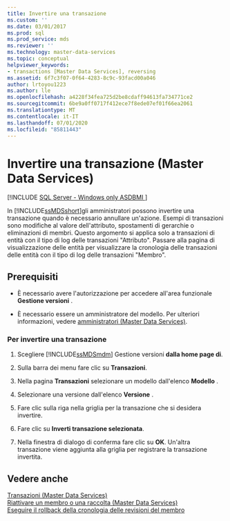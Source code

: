 ```yaml
---
title: Invertire una transazione
ms.custom: ''
ms.date: 03/01/2017
ms.prod: sql
ms.prod_service: mds
ms.reviewer: ''
ms.technology: master-data-services
ms.topic: conceptual
helpviewer_keywords:
- transactions [Master Data Services], reversing
ms.assetid: 6f7c3f07-0f64-4283-8c9c-93facd00a046
author: lrtoyou1223
ms.author: lle
ms.openlocfilehash: a4228f34fea725d2be8cdaff94613fa734771ce2
ms.sourcegitcommit: 6be9a0ff0717f412ece7f8ede07ef01f66ea2061
ms.translationtype: MT
ms.contentlocale: it-IT
ms.lasthandoff: 07/01/2020
ms.locfileid: "85811443"
---
```

# <a name="reverse-a-transaction-master-data-services"></a>Invertire una transazione (Master Data Services)

[!INCLUDE [SQL Server - Windows only ASDBMI  ](../includes/applies-to-version/sql-windows-only-asdbmi.md)]

  In [!INCLUDE[ssMDSshort](../includes/ssmdsshort-md.md)]gli amministratori possono invertire una transazione quando è necessario annullare un'azione. Esempi di transazioni sono modifiche al valore dell'attributo, spostamenti di gerarchie o eliminazioni di membri. Questo argomento si applica solo a transazioni di entità con il tipo di log delle transazioni "Attributo". Passare alla pagina di visualizzazione delle entità per visualizzare la cronologia delle transazioni delle entità con il tipo di log delle transazioni "Membro".  
  
## <a name="prerequisites"></a>Prerequisiti  
  
-   È necessario avere l'autorizzazione per accedere all'area funzionale **Gestione versioni** .  
  
-   È necessario essere un amministratore del modello. Per ulteriori informazioni, vedere [amministratori &#40;Master Data Services&#41;](../master-data-services/administrators-master-data-services.md).  
  
### <a name="to-reverse-a-transaction"></a>Per invertire una transazione  
  
1.  Scegliere [!INCLUDE[ssMDSmdm](../includes/ssmdsmdm-md.md)] Gestione versioni **dalla home page di**.  
  
2.  Sulla barra dei menu fare clic su **Transazioni**.  
  
3.  Nella pagina **Transazioni** selezionare un modello dall'elenco **Modello** .  
  
4.  Selezionare una versione dall'elenco **Versione** .  
  
5.  Fare clic sulla riga nella griglia per la transazione che si desidera invertire.  
  
6.  Fare clic su **Inverti transazione selezionata**.  
  
7.  Nella finestra di dialogo di conferma fare clic su **OK**. Un'altra transazione viene aggiunta alla griglia per registrare la transazione invertita.  
  
## <a name="see-also"></a>Vedere anche  
 [Transazioni &#40;Master Data Services&#41;](../master-data-services/transactions-master-data-services.md)   
 [Riattivare un membro o una raccolta &#40;Master Data Services&#41;](../master-data-services/reactivate-a-member-or-collection-master-data-services.md)  
 [Eseguire il rollback della cronologia delle revisioni del membro](../master-data-services/rollback-member-revision-history-master-data-services.md)
  
  
